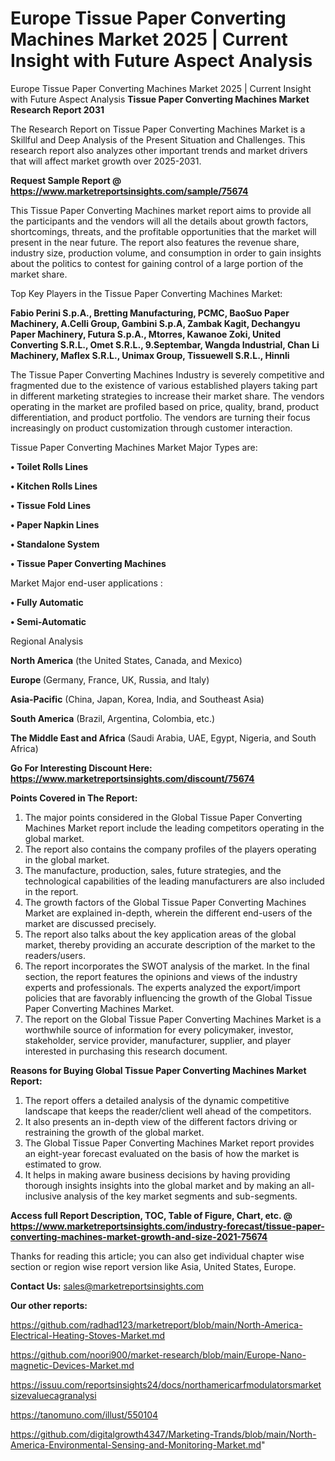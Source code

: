 # Europe Tissue Paper Converting Machines Market 2025 | Current Insight with Future Aspect Analysis
Europe Tissue Paper Converting Machines Market 2025 | Current Insight with Future Aspect Analysis
<strong>Tissue Paper Converting Machines Market Research Report 2031</strong>

The Research Report on Tissue Paper Converting Machines Market is a Skillful and Deep Analysis of the Present Situation and Challenges. This research report also analyzes other important trends and market drivers that will affect market growth over 2025-2031.

<strong>Request Sample Report @ <a href=https://www.marketreportsinsights.com/sample/75674>https://www.marketreportsinsights.com/sample/75674</a></strong>

This Tissue Paper Converting Machines market report aims to provide all the participants and the vendors will all the details about growth factors, shortcomings, threats, and the profitable opportunities that the market will present in the near future. The report also features the revenue share, industry size, production volume, and consumption in order to gain insights about the politics to contest for gaining control of a large portion of the market share.

Top Key Players in the Tissue Paper Converting Machines Market:

<strong>Fabio Perini S.p.A., Bretting Manufacturing, PCMC, BaoSuo Paper Machinery, A.Celli Group, Gambini S.p.A, Zambak Kagit, Dechangyu Paper Machinery, Futura S.p.A., Mtorres, Kawanoe Zoki, United Converting S.R.L., Omet S.R.L., 9.Septembar, Wangda Industrial, Chan Li Machinery, Maflex S.R.L., Unimax Group, Tissuewell S.R.L., Hinnli</strong>

The Tissue Paper Converting Machines Industry is severely competitive and fragmented due to the existence of various established players taking part in different marketing strategies to increase their market share. The vendors operating in the market are profiled based on price, quality, brand, product differentiation, and product portfolio. The vendors are turning their focus increasingly on product customization through customer interaction.

Tissue Paper Converting Machines Market Major Types are:

<strong>• Toilet Rolls Lines

• Kitchen Rolls Lines

• Tissue Fold Lines

• Paper Napkin Lines

• Standalone System

• Tissue Paper Converting Machines</strong>

Market Major end-user applications :

<strong>• Fully Automatic

• Semi-Automatic</strong>

Regional Analysis

</u><strong><b>North America</b></strong> (the United States, Canada, and Mexico)

<strong><b>Europe </b></strong>(Germany, France, UK, Russia, and Italy)

<strong><b>Asia-Pacific</b></strong> (China, Japan, Korea, India, and Southeast Asia)

<strong><b>South America</b></strong> (Brazil, Argentina, Colombia, etc.)

<strong><b>The Middle East and Africa</b></strong> (Saudi Arabia, UAE, Egypt, Nigeria, and South Africa)

<strong>Go For Interesting Discount Here: <a href=https://www.marketreportsinsights.com/discount/75674>https://www.marketreportsinsights.com/discount/75674</a></strong>

<strong>Points Covered in The Report:</strong>
<ol>
  <li>The major points considered in the Global Tissue Paper Converting Machines Market report include the leading competitors operating in the global market.</li>
  <li>The report also contains the company profiles of the players operating in the global market.</li>
  <li>The manufacture, production, sales, future strategies, and the technological capabilities of the leading manufacturers are also included in the report.</li>
  <li>The growth factors of the Global Tissue Paper Converting Machines Market are explained in-depth, wherein the different end-users of the market are discussed precisely.</li>
  <li>The report also talks about the key application areas of the global market, thereby providing an accurate description of the market to the readers/users.</li>
  <li>The report incorporates the SWOT analysis of the market. In the final section, the report features the opinions and views of the industry experts and professionals. The experts analyzed the export/import policies that are favorably influencing the growth of the Global Tissue Paper Converting Machines Market.</li>
  <li>The report on the Global Tissue Paper Converting Machines Market is a worthwhile source of information for every policymaker, investor, stakeholder, service provider, manufacturer, supplier, and player interested in purchasing this research document.</li>
</ol>
<strong>Reasons for Buying Global Tissue Paper Converting Machines Market Report:</strong>

<ol>
  <li>The report offers a detailed analysis of the dynamic competitive landscape that keeps the reader/client well ahead of the competitors.</li>
  <li>It also presents an in-depth view of the different factors driving or restraining the growth of the global market.</li>
  <li>The Global Tissue Paper Converting Machines Market report provides an eight-year forecast evaluated on the basis of how the market is estimated to grow.</li>
  <li>It helps in making aware business decisions by having providing thorough insights insights into the global market and by making an all-inclusive analysis of the key market segments and sub-segments.</li>
</ol>
<strong>Access full Report Description, TOC, Table of Figure, Chart, etc. @ <a href=https://www.marketreportsinsights.com/industry-forecast/tissue-paper-converting-machines-market-growth-and-size-2021-75674>https://www.marketreportsinsights.com/industry-forecast/tissue-paper-converting-machines-market-growth-and-size-2021-75674</a></strong>


Thanks for reading this article; you can also get individual chapter wise section or region wise report version like Asia, United States, Europe.

<strong>Contact Us:</strong>
sales@marketreportsinsights.com

<strong>Our other reports:</strong>

<a href=https://github.com/radhad123/marketreport/blob/main/North-America-Electrical-Heating-Stoves-Market.md>https://github.com/radhad123/marketreport/blob/main/North-America-Electrical-Heating-Stoves-Market.md</a>

<a href=https://github.com/noori900/market-research/blob/main/Europe-Nano-magnetic-Devices-Market.md>https://github.com/noori900/market-research/blob/main/Europe-Nano-magnetic-Devices-Market.md</a>

<a href=https://issuu.com/reportsinsights24/docs/northamericarfmodulatorsmarketsizevaluecagranalysi>https://issuu.com/reportsinsights24/docs/northamericarfmodulatorsmarketsizevaluecagranalysi</a>

<a href=https://tanomuno.com/illust/550104>https://tanomuno.com/illust/550104</a>

<a href=https://github.com/digitalgrowth4347/Marketing-Trands/blob/main/North-America-Environmental-Sensing-and-Monitoring-Market.md>https://github.com/digitalgrowth4347/Marketing-Trands/blob/main/North-America-Environmental-Sensing-and-Monitoring-Market.md</a>"
